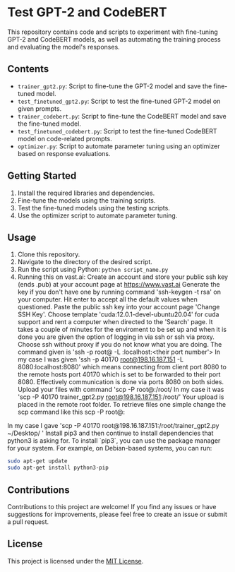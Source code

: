# Test GPT-2 and CodeBERT

This repository contains code and scripts to experiment with fine-tuning GPT-2 and CodeBERT models, as well as automating the training process and evaluating the model's responses.

## Contents

- `trainer_gpt2.py`: Script to fine-tune the GPT-2 model and save the fine-tuned model.
- `test_finetuned_gpt2.py`: Script to test the fine-tuned GPT-2 model on given prompts.
- `trainer_codebert.py`: Script to fine-tune the CodeBERT model and save the fine-tuned model.
- `test_finetuned_codebert.py`: Script to test the fine-tuned CodeBERT model on code-related prompts.
- `optimizer.py`: Script to automate parameter tuning using an optimizer based on response evaluations.

## Getting Started

1. Install the required libraries and dependencies.
2. Fine-tune the models using the training scripts.
3. Test the fine-tuned models using the testing scripts.
4. Use the optimizer script to automate parameter tuning.

## Usage

1. Clone this repository.
2. Navigate to the directory of the desired script.
3. Run the script using Python: `python script_name.py`
4. Running this on vast.ai: 
Create an account and store your public ssh key (ends .pub) at your account page at 
https://www.vast.ai
Generate the key if you don't have one by running command
'ssh-keygen -t rsa' on your computer. Hit enter to accept all
the default values when questioned. Paste the public ssh key into your account page 
'Change SSH Key'.
Choose template 'cuda:12.0.1-devel-ubuntu20.04' for cuda support and rent a computer
when directed to the 'Search' page.
It takes a couple of minutes for the enviroment to be set up and when it is done
you are given the option of logging in via ssh or ssh via proxy.
Choose ssh without proxy if you do not know what you are doing.
The command given is
'ssh -p <remote port> root@<remote IP-adress> -L <your port number>:localhost:<their port number'>
In my case I was given 'ssh -p 40170 root@198.16.187.151 -L 8080:localhost:8080'
which means connecting from client port 8080 to the remote hosts port 40170 
which is set to be forwarded to their port 8080. Effectively communication
is done via ports 8080 on both sides.
Upload your files with command 'scp -P <their remote port> <path to your file> root@<their IP adress>:/root/
In my case it was 'scp -P 40170 trainer_gpt2.py root@198.16.187.151:/root/'
Your upload is placed in the remote root folder.
To retrieve files one simple change the scp command like this
scp -P <their port number> root@<their IP adress>:<search path to your file on the remote computer> 
<path on your local computer>
In my case I gave 'scp -P 40170 root@198.16.187.151:/root/trainer_gpt2.py ~/Desktop/
'
Install pip3 and then continue to install dependencies that python3 
is asking for. To install `pip3`, you can use the package manager for your system.
For example, on Debian-based systems, you can run:

```sh
sudo apt-get update
sudo apt-get install python3-pip

```


## Contributions

Contributions to this project are welcome! If you find any issues or have suggestions for improvements, please feel free to create an issue or submit a pull request.

## License

This project is licensed under the [MIT License](LICENSE).


